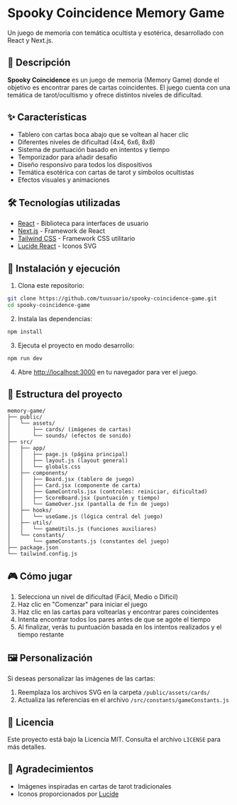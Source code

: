 # Spooky Coincidence Memory Game

Un juego de memoria con temática ocultista y esotérica, desarrollado con React y Next.js.

## 🔮 Descripción

**Spooky Coincidence** es un juego de memoria (Memory Game) donde el objetivo es encontrar pares de cartas coincidentes. El juego cuenta con una temática de tarot/ocultismo y ofrece distintos niveles de dificultad.

## ✨ Características

- Tablero con cartas boca abajo que se voltean al hacer clic
- Diferentes niveles de dificultad (4x4, 6x6, 8x8)
- Sistema de puntuación basado en intentos y tiempo
- Temporizador para añadir desafío
- Diseño responsivo para todos los dispositivos
- Temática esotérica con cartas de tarot y símbolos ocultistas
- Efectos visuales y animaciones

## 🛠️ Tecnologías utilizadas

- [React](https://reactjs.org/) - Biblioteca para interfaces de usuario
- [Next.js](https://nextjs.org/) - Framework de React
- [Tailwind CSS](https://tailwindcss.com/) - Framework CSS utilitario
- [Lucide React](https://lucide.dev/) - Iconos SVG

## 🚀 Instalación y ejecución

1. Clona este repositorio:
```bash
git clone https://github.com/tuusuario/spooky-coincidence-game.git
cd spooky-coincidence-game
```

2. Instala las dependencias:
```bash
npm install
```

3. Ejecuta el proyecto en modo desarrollo:
```bash
npm run dev
```

4. Abre [http://localhost:3000](http://localhost:3000) en tu navegador para ver el juego.

## 📁 Estructura del proyecto

```
memory-game/
├── public/
│   └── assets/
│       ├── cards/ (imágenes de cartas)
│       └── sounds/ (efectos de sonido)
├── src/
│   ├── app/
│   │   ├── page.js (página principal)
│   │   ├── layout.js (layout general)
│   │   └── globals.css
│   ├── components/
│   │   ├── Board.jsx (tablero de juego)
│   │   ├── Card.jsx (componente de carta)
│   │   ├── GameControls.jsx (controles: reiniciar, dificultad)
│   │   ├── ScoreBoard.jsx (puntuación y tiempo)
│   │   └── GameOver.jsx (pantalla de fin de juego)
│   ├── hooks/
│   │   └── useGame.js (lógica central del juego)
│   ├── utils/
│   │   └── gameUtils.js (funciones auxiliares)
│   └── constants/
│       └── gameConstants.js (constantes del juego)
├── package.json
└── tailwind.config.js
```

## 🎮 Cómo jugar

1. Selecciona un nivel de dificultad (Fácil, Medio o Difícil)
2. Haz clic en "Comenzar" para iniciar el juego
3. Haz clic en las cartas para voltearlas y encontrar pares coincidentes
4. Intenta encontrar todos los pares antes de que se agote el tiempo
5. Al finalizar, verás tu puntuación basada en los intentos realizados y el tiempo restante

## 🖼️ Personalización

Si deseas personalizar las imágenes de las cartas:

1. Reemplaza los archivos SVG en la carpeta `/public/assets/cards/`
2. Actualiza las referencias en el archivo `/src/constants/gameConstants.js`

## 📄 Licencia

Este proyecto está bajo la Licencia MIT. Consulta el archivo `LICENSE` para más detalles.

## 🙏 Agradecimientos

- Imágenes inspiradas en cartas de tarot tradicionales
- Iconos proporcionados por [Lucide](https://lucide.dev/)
